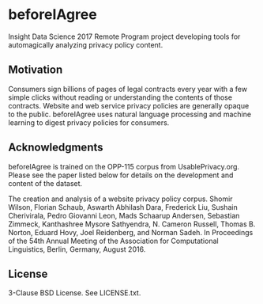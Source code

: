 # beforeIAgree
Insight Data Science 2017 Remote Program project developing tools for automagically analyzing privacy policy content.

## Motivation

Consumers sign billions of pages of legal contracts every year with a few simple clicks without reading or understanding the contents of those contracts. Website and web service privacy policies are generally opaque to the public. beforeIAgree uses natural language processing and machine learning to digest privacy policies for consumers.

## Acknowledgments

beforeIAgree is trained on the OPP-115 corpus from UsablePrivacy.org. Please see the paper listed below for details on the development and content of the dataset.

The creation and analysis of a website privacy policy corpus. Shomir Wilson, Florian Schaub, Aswarth Abhilash Dara, Frederick Liu, Sushain Cherivirala, Pedro Giovanni Leon, Mads Schaarup Andersen, Sebastian Zimmeck, Kanthashree Mysore Sathyendra, N. Cameron Russell, Thomas B. Norton, Eduard Hovy, Joel Reidenberg, and Norman Sadeh. In Proceedings of the 54th Annual Meeting of the Association for Computational Linguistics, Berlin, Germany, August 2016.

## License

3-Clause BSD License. See LICENSE.txt.